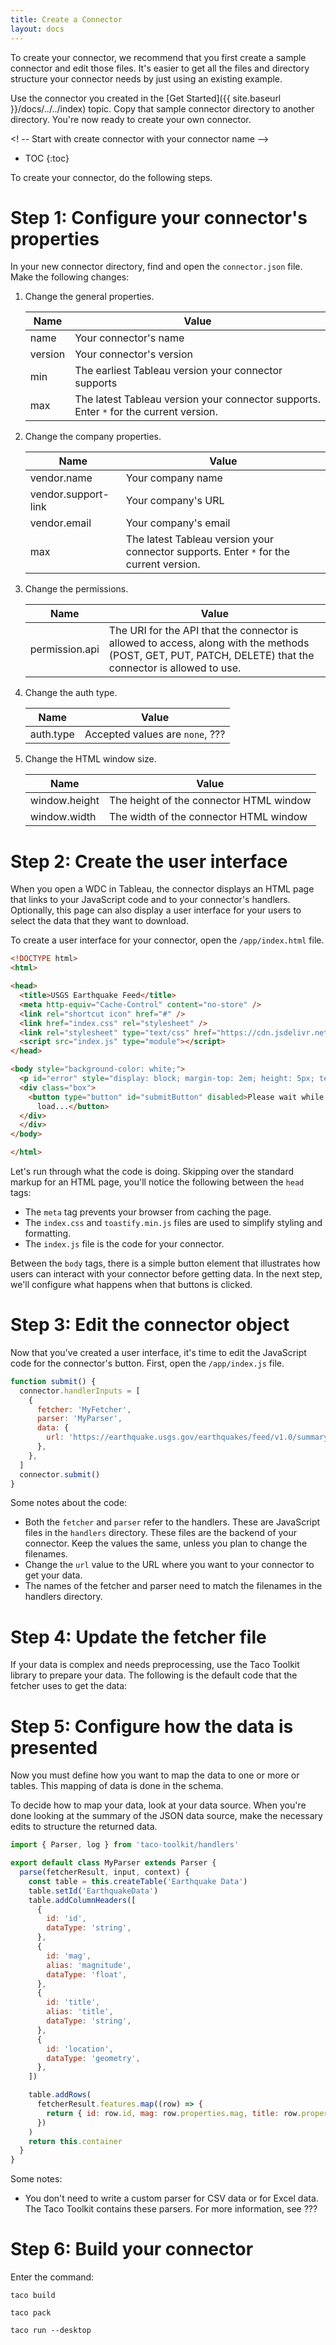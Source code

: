 ```yaml
---
title: Create a Connector
layout: docs
---
```

To create your connector, we recommend that you first create a sample connector and edit those files. It's easier to get all the files and directory structure your connector needs by just using an existing example.

Use the connector you created in the [Get Started]({{ site.baseurl }}/docs/../../index) topic. Copy that sample connector directory to another directory. You're now ready to create your own connector.

<! -- Start with create connector with your connector name -->

* TOC
{:toc}

To create your connector, do the following steps.
# Step 1: Configure your connector's properties

In your new connector directory, find and open the `connector.json` file. Make the following changes:

1. Change the general properties.

   | Name | Value |
   |------|-------|
   | name | Your connector's name |
   | version | Your connector's version |
   | min | The earliest Tableau version your connector supports |
   | max | The latest Tableau version your connector supports. Enter `*` for the current version. |

1. Change the company properties.

   | Name | Value |
   |------|-------|
   | vendor.name | Your company name |
   | vendor.support-link | Your company's URL |
   | vendor.email | Your company's email |
   | max | The latest Tableau version your connector supports. Enter `*` for the current version. |

1. Change the permissions.

   | Name | Value |
   |------|-------|
   | permission.api | The URI for the API that the connector is allowed to access, along with the methods (POST, GET, PUT, PATCH, DELETE) that the connector is allowed to use. |

1. Change the auth type.

   | Name | Value |
   |------|-------|
   | auth.type | Accepted values are `none`, ??? |
   
   <!-- oauth2 = 'oauth2', 'api-key' = 'api-key', basic = 'basic-auth', custom = 'custom', none = 'none', -->

1. Change the HTML window size.

   | Name | Value |
   |------|-------|
   | window.height | The height of the connector HTML window |
   | window.width | The width of the connector HTML window |

# Step 2: Create the user interface
When you open a WDC in Tableau, the connector displays an HTML page that links to your JavaScript code and to your connector's handlers.
Optionally, this page can also display a user interface for your users to select the data that they want to download.

To create a user interface for your connector, open the `/app/index.html` file. 
```html
<!DOCTYPE html>
<html>

<head>
  <title>USGS Earthquake Feed</title>
  <meta http-equiv="Cache-Control" content="no-store" />
  <link rel="shortcut icon" href="#" />
  <link href="index.css" rel="stylesheet" />
  <link rel="stylesheet" type="text/css" href="https://cdn.jsdelivr.net/npm/toastify-js/src/toastify.min.css">
  <script src="index.js" type="module"></script>
</head>

<body style="background-color: white;">
  <p id="error" style="display: block; margin-top: 2em; height: 5px; text-align: center; color: red;"></p>
  <div class="box">
    <button type="button" id="submitButton" disabled>Please wait while settings
      load...</button>
  </div>
  </div>
</body>

</html>
```

Let's run through what the code is doing. Skipping over the standard markup for an HTML page, you'll notice the
following between the `head` tags:

* The `meta` tag prevents your browser from caching the page.
* The `index.css` and `toastify.min.js` files are used to simplify styling and formatting.
* The `index.js` file is the code for your connector.

Between the `body` tags, there is a simple button element that illustrates how users can interact with your connector
before getting data. In the next step, we'll configure what happens when that buttons is clicked.

# Step 3: Edit the connector object
Now that you've created a user interface, it's time to edit the JavaScript code for the connector's button. First, open the `/app/index.js` file. 

``` js
function submit() {
  connector.handlerInputs = [
    {
      fetcher: 'MyFetcher',
      parser: 'MyParser',
      data: {
        url: 'https://earthquake.usgs.gov/earthquakes/feed/v1.0/summary/4.5_week.geojson',
      },
    },
  ]
  connector.submit()
}
```
Some notes about the code:
* Both the `fetcher` and `parser` refer to the handlers. These are JavaScript files in the `handlers` directory. These files are the backend of your connector. Keep the values the same, unless you plan to change the filenames. 
* Change the `url` value to the URL where you want to your connector to get your data.
* The names of the fetcher and parser need to match the filenames in the handlers directory.

# Step 4: Update the fetcher file
If your data is complex and needs preprocessing, use the Taco Toolkit library to prepare your data.
The following is the default code that the fetcher uses to get the data:

<!-- Insert fetcher file content here. -->

# Step 5: Configure how the data is presented

Now you must define how
you want to map the data to one or more or tables. This mapping of data is done in the schema.

To decide how to map your data, look at your data  source. When you're done looking at the summary of the JSON data source, make the necessary edits to structure the returned data.

``` js
import { Parser, log } from 'taco-toolkit/handlers'

export default class MyParser extends Parser {
  parse(fetcherResult, input, context) {
    const table = this.createTable('Earthquake Data')
    table.setId('EarthquakeData')
    table.addColumnHeaders([
      {
        id: 'id',
        dataType: 'string',
      },
      {
        id: 'mag',
        alias: 'magnitude',
        dataType: 'float',
      },
      {
        id: 'title',
        alias: 'title',
        dataType: 'string',
      },
      {
        id: 'location',
        dataType: 'geometry',
      },
    ])

    table.addRows(
      fetcherResult.features.map((row) => {
        return { id: row.id, mag: row.properties.mag, title: row.properties.title, location: row.geometry }
      })
    )
    return this.container
  }
}
```

Some notes:
* You don't need to write a custom parser for CSV data or for Excel data. The Taco Toolkit contains these parsers. For more information, see ???

# Step 6: Build your connector
Enter the command:
```
taco build
```
```
taco pack
```
```
taco run --desktop
```
